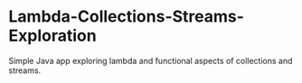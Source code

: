 # Lambda-Collections-Streams-Exploration
Simple Java app exploring lambda and functional aspects of collections and streams.
